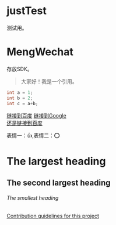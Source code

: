 # justTest
测试用。

# MengWechat
存放SDK。
>大家好！我是一个引用。
``` c++
int a = 1;
int b = 2;
int c = a+b;
```
[链接到百度][1]
[链接到Google][2]  
[还是链接到百度][1]

[1]:https://www.baidu.com  
[2]:https://www.google.com 

表情一：:+1:,表情二：:o:

# The largest heading
## The second largest heading
###### The smallest heading

[Contribution guidelines for this project](docs/CONTRIBUTING.md)
